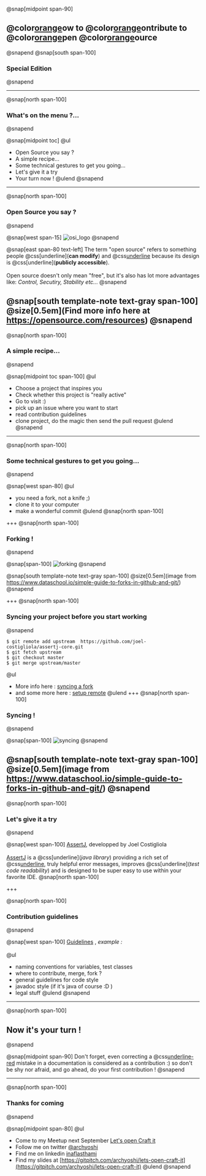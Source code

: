 @snap[midpoint span-90]
## @color[orange](H)ow to @color[orange](C)ontribute to @color[orange](O)pen @color[orange](S)ource
@snapend
@snap[south span-100]
### Special Edition
@snapend

---
@snap[north span-100]
### What's on the menu ?...
@snapend

@snap[midpoint toc]
@ul[](false)
* Open Source you say ?
* A simple recipe...
* Some technical gestures to get you going...
* Let's give it a try
* Your turn now !
@ulend
@snapend
---

@snap[north span-100]
### Open Source you say ?
@snapend

@snap[west span-15]
![osi_logo](https://opensource.org/files/osi_standard_logo_0.png)
@snapend

@snap[east span-80 text-left]
The term "open source" refers to something people @css[underline](**can modify**) and @css[underline](**share**) because its design is @css[underline](**publicly accessible**).
<br><br>
Open source doesn't only mean "free", but it's also has lot more advantages like:
*Control, Secutiry, Stability etc...*
@snapend

@snap[south template-note text-gray span-100]
@size[0.5em](Find more info here at https://opensource.com/resources)
@snapend
---

@snap[north span-100]
### A simple recipe...
@snapend

@snap[midpoint toc span-100]
@ul
* Choose a project that inspires you
* Check whether this project is "really active"
* Go to visit :)
* pick up an issue where you want to start
* read contribution guidelines
* clone project, do the magic then send the pull request
@ulend
@snapend

---
@snap[north span-100]
### Some technical gestures to get you going...
@snapend

@snap[west span-80]
@ul[](false)
* you need a fork, not a knife ;)
* clone it to your computer
* make a wonderful commit
@ulend
@snap[north span-100]

+++
@snap[north span-100]
### Forking !
@snapend

@snap[span-100]
![forking](https://www.dataschool.io/content/images/2014/Mar/github1.png)
@snapend

@snap[south template-note text-gray span-100]
@size[0.5em](image from https://www.dataschool.io/simple-guide-to-forks-in-github-and-git/)
@snapend

+++
@snap[north span-100]
### Syncing your project before you start working
@snapend

```shell
$ git remote add upstream  https://github.com/joel-costigliola/assertj-core.git
$ git fetch upstream
$ git checkout master
$ git merge upstream/master
```
@ul[](false)
* More info here : [syncing a fork](https://help.github.com/en/articles/syncing-a-fork)
* and some more here : [setup remote](https://www.neonscience.org/git-setup-remote)
@ulend
+++
@snap[north span-100]
### Syncing !
@snapend

@snap[span-100]
![syncing](https://www.dataschool.io/content/images/2014/Mar/github2.png)
@snapend

@snap[south template-note text-gray span-100]
@size[0.5em](image from https://www.dataschool.io/simple-guide-to-forks-in-github-and-git/)
@snapend
---

@snap[north span-100]
### Let's give it a try
@snapend

@snap[west span-100]
[AssertJ](https://github.com/joel-costigliola/assertj-core), developped by Joel Costigliola
<br><br>
[AssertJ](https://github.com/joel-costigliola/assertj-core) is a @css[underline](*java library*) providing a rich set of @css[underline](*assertions*), truly helpful error messages, improves @css[underline](*test code readability*) and is designed to be super easy to use within your favorite IDE.
@snap[north span-100]

+++

@snap[north span-100]
### Contribution guidelines
@snapend

@snap[west span-100]
[Guidelines](https://github.com/joel-costigliola/assertj-core/blob/master/CONTRIBUTING.md)
, *example :*
<br><br>
@ul
* naming conventions for variables, test classes
* where to contribute, merge, fork ?
* general guidelines for code style
* javadoc style (if it's java of course :D )
* legal stuff
@ulend
@snapend

---
@snap[north span-100]
## Now it's your turn !
@snapend

@snap[midpoint span-90]
Don't forget, even correcting a @css[underline-red](speling) mistake in a documentation is considered as a contribution :)
so don't be shy nor afraid, and go ahead, do your first contribution !
@snapend

---

@snap[north span-100]
### Thanks for coming
@snapend

@snap[midpoint span-80]
@ul[](false)
- Come to my Meetup next September [Let's open Craft it](https://www.meetup.com/fr-FR/Paris-Lets-Open-Craft-It-contribute-to-open-source/)
- Follow me on twitter [@archyoshi](http://twitter.com/archYoshi)
- Find me on linkedin [inaflasthami](https://www.linkedin.com/in/inaflasthami/)
- Find my slides at [https://gitpitch.com/archyoshi/lets-open-craft-it](https://gitpitch.com/archyoshi/lets-open-craft-it)
@ulend
@snapend
